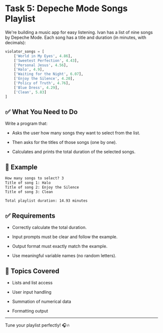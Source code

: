 # Task 5: Depeche Mode Songs Playlist
We're building a music app for easy listening.
Ivan has a list of nine songs by Depeche Mode. Each song has a title and duration (in minutes, with decimals):
```python
violator_songs = [
    ['World in My Eyes', 4.86],
    ['Sweetest Perfection', 4.43],
    ['Personal Jesus', 4.56],
    ['Halo', 4.9],
    ['Waiting for the Night', 6.07],
    ['Enjoy the Silence', 4.20],
    ['Policy of Truth', 4.76],
    ['Blue Dress', 4.29],
    ['Clean', 5.83]
]
```
## ✅ What You Need to Do
Write a program that:

- Asks the user how many songs they want to select from the list.

- Then asks for the titles of those songs (one by one).

- Calculates and prints the total duration of the selected songs.

## 🧪 Example
```markdown
How many songs to select? 3
Title of song 1: Halo
Title of song 2: Enjoy the Silence
Title of song 3: Clean

Total playlist duration: 14.93 minutes
```
## ✅ Requirements
- Correctly calculate the total duration.

- Input prompts must be clear and follow the example.

- Output format must exactly match the example.

- Use meaningful variable names (no random letters).

## 📌 Topics Covered
- Lists and list access

- User input handling

- Summation of numerical data

- Formatting output

---
Tune your playlist perfectly! 🎧🔥